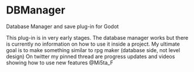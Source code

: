 # DBManager
Database Manager and save plug-in for Godot

This plug-in is in very early stages. The database manager works but there is currently no information on how to use it inside a project. 
My ultimate goal is to make something similar to rpg maker (database side, not level design)
On twitter my pinned thread are progress updates and videos showing how to use new features @Mi5ta_F
